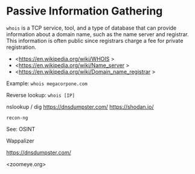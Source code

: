 # Passive Information Gathering

`whois` is a TCP service, tool, and a type of database that can provide information about a domain name, such as the name server and registrar. This information is often public since registrars charge a fee for private registration.

- <https://en.wikipedia.org/wiki/WHOIS >
- <https://en.wikipedia.org/wiki/Name_server >
- <https://en.wikipedia.org/wiki/Domain_name_registrar >

Example: `whois megacorpone.com`

Reverse lookup: `whois [IP]`


nslookup / dig
https://dnsdumpster.com/
https://shodan.io/


`recon-ng`

See: OSINT



Wappalizer


<https://dnsdumpster.com/>

<zoomeye.org>
